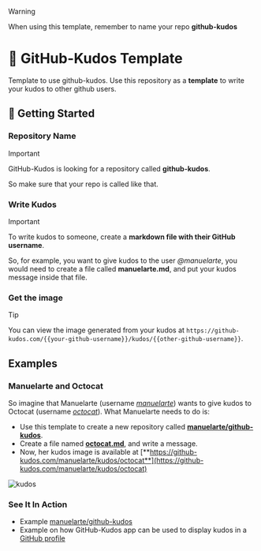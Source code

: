 > [!WARNING]  
> When using this template, remember to name your repo **github-kudos**

# 🙌 GitHub-Kudos Template
Template to use github-kudos. Use this repository as a **template** to write your kudos to other github users.

## 🚀 Getting Started

### Repository Name

> [!IMPORTANT]  
> GitHub-Kudos is looking for a repository called **github-kudos**.

So make sure that your repo is called like that.

### Write Kudos

> [!IMPORTANT]  
> To write kudos to someone, create a **markdown file with their GitHub username**.

So, for example, you want to give kudos to the user *@manuelarte*, you would need to create a file called **manuelarte.md**, and put your kudos message inside that file.

### Get the image

> [!TIP]  
> You can view the image generated from your kudos at `https://github-kudos.com/{{your-github-username}}/kudos/{{other-github-username}}`.

## Examples

### Manuelarte and Octocat

So imagine that Manuelarte (username [*manuelarte*](https://github.com/manuelarte)) wants to give kudos to Octocat (username [*octocat*](https://github.com/octocat)). What Manuelarte needs to do is:

+ Use this template to create a new repository called [**manuelarte/github-kudos**](https://github.com/manuelarte/github-kudos).
+ Create a file named [**octocat.md**](https://github.com/manuelarte/github-kudos/blob/main/octocat.md), and write a message.
+ Now, her kudos image is available at [**https://github-kudos.com/manuelarte/kudos/octocat**](https://github-kudos.com/manuelarte/kudos/octocat)

![kudos](https://github-kudos.com/manuelarte/kudos/octocat?alpha=255)

### See It In Action

+ Example [manuelarte/github-kudos](https://github.com/manuelarte/github-kudos)
+ Example on how GitHub-Kudos app can be used to display kudos in a [GitHub profile](https://github.com/manuelarte#-people-i-recommend)


